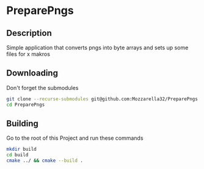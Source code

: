 # PreparePngs
## Description
Simple application that converts pngs into byte arrays and sets up some files for x makros


## Downloading 
Don't forget the submodules
```bash
git clone --recurse-submodules git@github.com:Mozzarella32/PreparePngs.git
cd PreparePngs
```

## Building
Go to the root of this Project and run these commands
```bash
mkdir build
cd build
cmake ../ && cmake --build .
```
